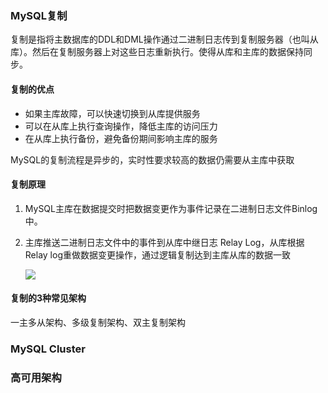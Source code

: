 ### MySQL复制

复制是指将主数据库的DDL和DML操作通过二进制日志传到复制服务器（也叫从库）。然后在复制服务器上对这些日志重新执行。使得从库和主库的数据保持同步。

#### 复制的优点

- 如果主库故障，可以快速切换到从库提供服务
- 可以在从库上执行查询操作，降低主库的访问压力
- 在从库上执行备份，避免备份期间影响主库的服务

MySQL的复制流程是异步的，实时性要求较高的数据仍需要从主库中获取

#### 复制原理

1. MySQL主库在数据提交时把数据变更作为事件记录在二进制日志文件Binlog中。

2. 主库推送二进制日志文件中的事件到从库中继日志 Relay Log，从库根据 Relay log重做数据变更操作，通过逻辑复制达到主库从库的数据一致

   <div>
       <image src="img/2.png"></image>
   </div>

#### 复制的3种常见架构

一主多从架构、多级复制架构、双主复制架构

### MySQL Cluster



### 高可用架构

